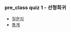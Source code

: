 ### pre_class quiz 1 - 선형회귀
- [질문지](https://docs.google.com/forms/d/e/1FAIpQLScAxdYxBIDITuOmEHn2Wk4Ibis6OyB2J3FIePvWKceDjU0ATA/viewform)
- [통계](https://docs.google.com/forms/d/1XMRtYsCxY2RNl_fAOOXnQtn9XGRUyyL8G9E_Jz-9rkM/viewanalytics)
